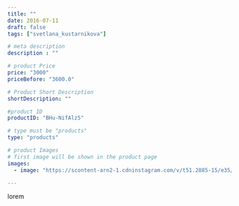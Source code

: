 ```yaml
---
title: ""
date: 2016-07-11
draft: false
tags: ["svetlana_kustarnikova"]

# meta description
description : ""

# product Price
price: "3000"
priceBefore: "3600.0"

# Product Short Description
shortDescription: ""

#product ID
productID: "BHu-NifAlz5"

# type must be "products"
type: "products"

# product Images
# first image will be shown in the product page
images:
  - image: "https://scontent-arn2-1.cdninstagram.com/v/t51.2885-15/e35/13652192_1774045136186406_1311794141_n.jpg?se=7&tp=1&_nc_ht=scontent-arn2-1.cdninstagram.com&_nc_cat=106&_nc_ohc=vBCCxnisHrYAX87Vill&ccb=7-4&oh=039e6878debf3a6b826cf3f48bbbba13&oe=6084E017&ig_cache_key=MTI5MjI0Mzc1MjM2NjI2NzY0MQ%3D%3D.2-ccb7-4"

---
```

lorem

